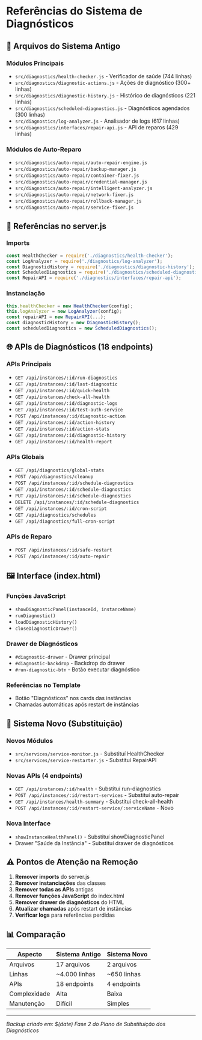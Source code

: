 # Referências do Sistema de Diagnósticos

## 📁 Arquivos do Sistema Antigo

### Módulos Principais
- `src/diagnostics/health-checker.js` - Verificador de saúde (744 linhas)
- `src/diagnostics/diagnostic-actions.js` - Ações de diagnóstico (300+ linhas)
- `src/diagnostics/diagnostic-history.js` - Histórico de diagnósticos (221 linhas)
- `src/diagnostics/scheduled-diagnostics.js` - Diagnósticos agendados (300 linhas)
- `src/diagnostics/log-analyzer.js` - Analisador de logs (617 linhas)
- `src/diagnostics/interfaces/repair-api.js` - API de reparos (429 linhas)

### Módulos de Auto-Reparo
- `src/diagnostics/auto-repair/auto-repair-engine.js`
- `src/diagnostics/auto-repair/backup-manager.js`
- `src/diagnostics/auto-repair/container-fixer.js`
- `src/diagnostics/auto-repair/credential-manager.js`
- `src/diagnostics/auto-repair/intelligent-analyzer.js`
- `src/diagnostics/auto-repair/network-fixer.js`
- `src/diagnostics/auto-repair/rollback-manager.js`
- `src/diagnostics/auto-repair/service-fixer.js`

## 🔗 Referências no server.js

### Imports
```javascript
const HealthChecker = require('./diagnostics/health-checker');
const LogAnalyzer = require('./diagnostics/log-analyzer');
const DiagnosticHistory = require('./diagnostics/diagnostic-history');
const ScheduledDiagnostics = require('./diagnostics/scheduled-diagnostics');
const RepairAPI = require('./diagnostics/interfaces/repair-api');
```

### Instanciação
```javascript
this.healthChecker = new HealthChecker(config);
this.logAnalyzer = new LogAnalyzer(config);
const repairAPI = new RepairAPI(...);
const diagnosticHistory = new DiagnosticHistory();
const scheduledDiagnostics = new ScheduledDiagnostics();
```

## 🌐 APIs de Diagnósticos (18 endpoints)

### APIs Principais
- `GET /api/instances/:id/run-diagnostics`
- `GET /api/instances/:id/last-diagnostic`
- `GET /api/instances/:id/quick-health`
- `GET /api/instances/check-all-health`
- `GET /api/instances/:id/diagnostic-logs`
- `GET /api/instances/:id/test-auth-service`
- `POST /api/instances/:id/diagnostic-action`
- `GET /api/instances/:id/action-history`
- `GET /api/instances/:id/action-stats`
- `GET /api/instances/:id/diagnostic-history`
- `GET /api/instances/:id/health-report`

### APIs Globais
- `GET /api/diagnostics/global-stats`
- `POST /api/diagnostics/cleanup`
- `POST /api/instances/:id/schedule-diagnostics`
- `GET /api/instances/:id/schedule-diagnostics`
- `PUT /api/instances/:id/schedule-diagnostics`
- `DELETE /api/instances/:id/schedule-diagnostics`
- `GET /api/instances/:id/cron-script`
- `GET /api/diagnostics/schedules`
- `GET /api/diagnostics/full-cron-script`

### APIs de Reparo
- `POST /api/instances/:id/safe-restart`
- `POST /api/instances/:id/auto-repair`

## 🖼️ Interface (index.html)

### Funções JavaScript
- `showDiagnosticPanel(instanceId, instanceName)`
- `runDiagnostic()`
- `loadDiagnosticHistory()`
- `closeDiagnosticDrawer()`

### Drawer de Diagnósticos
- `#diagnostic-drawer` - Drawer principal
- `#diagnostic-backdrop` - Backdrop do drawer
- `#run-diagnostic-btn` - Botão executar diagnóstico

### Referências no Template
- Botão "Diagnósticos" nos cards das instâncias
- Chamadas automáticas após restart de instâncias

## 🔄 Sistema Novo (Substituição)

### Novos Módulos
- `src/services/service-monitor.js` - Substituí HealthChecker
- `src/services/service-restarter.js` - Substituí RepairAPI

### Novas APIs (4 endpoints)
- `GET /api/instances/:id/health` - Substituí run-diagnostics
- `POST /api/instances/:id/restart-services` - Substituí auto-repair
- `GET /api/instances/health-summary` - Substituí check-all-health
- `POST /api/instances/:id/restart-service/:serviceName` - Novo

### Nova Interface
- `showInstanceHealthPanel()` - Substituí showDiagnosticPanel
- Drawer "Saúde da Instância" - Substituí drawer de diagnósticos

## ⚠️ Pontos de Atenção na Remoção

1. **Remover imports** do server.js
2. **Remover instanciações** das classes
3. **Remover todas as APIs** antigas
4. **Remover funções JavaScript** do index.html
5. **Remover drawer de diagnósticos** do HTML
6. **Atualizar chamadas** após restart de instâncias
7. **Verificar logs** para referências perdidas

## 📊 Comparação

| Aspecto | Sistema Antigo | Sistema Novo |
|---------|---------------|--------------|
| Arquivos | 17 arquivos | 2 arquivos |
| Linhas | ~4.000 linhas | ~650 linhas |
| APIs | 18 endpoints | 4 endpoints |
| Complexidade | Alta | Baixa |
| Manutenção | Difícil | Simples |

---
*Backup criado em: $(date)*
*Fase 2 do Plano de Substituição dos Diagnósticos*
